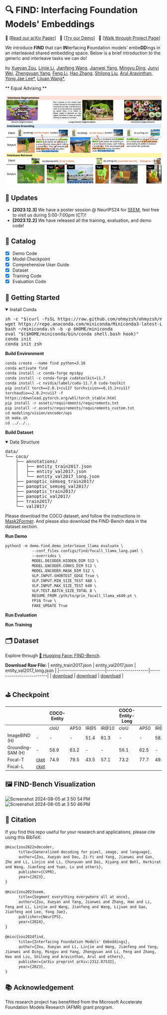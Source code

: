 # 🔍 FIND: Interfacing Foundation Models' Embeddings
:grapes: \[[Read our arXiv Paper](https://arxiv.org/pdf/2312.07532.pdf)\] &nbsp; :apple: \[[Try our Demo](https://e6efa3093a88ff2321.gradio.live)\] &nbsp; :orange: \[[Walk through Project Page](https://x-decoder-vl.github.io/)\]

We introduce **FIND** that can **IN**terfacing **F**oundation models' embe**DD**ings in an interleaved shared embedding space. Below is a brief introduction to the generic and interleave tasks we can do!

by [Xueyan Zou](https://maureenzou.github.io/), [Linjie Li](https://scholar.google.com/citations?user=WR875gYAAAAJ&hl=en), [Jianfeng Wang](http://jianfengwang.me/), [Jianwei Yang](https://jwyang.github.io/), [Mingyu Ding](https://dingmyu.github.io/), [Junyi Wei](https://scholar.google.com/citations?user=Kb1GL40AAAAJ&hl=en), [Zhengyuan Yang](https://zyang-ur.github.io/), [Feng Li](https://fengli-ust.github.io/), [Hao Zhang](https://scholar.google.com/citations?user=B8hPxMQAAAAJ&hl=en), [Shilong Liu](https://lsl.zone/), [Arul Aravinthan](https://www.linkedin.com/in/arul-aravinthan-414509218/), [Yong Jae Lee*](https://pages.cs.wisc.edu/~yongjaelee/), [Lijuan Wang*](https://scholar.google.com/citations?user=cDcWXuIAAAAJ&hl=zh-CN), 

** Equal Advising **

![FIND design](assets/images/teaser.jpg?raw=true)

## :rocket: Updates
* **[2023.12.3]**  We have a poster session @ NeurIPS24 for [SEEM](https://arxiv.org/pdf/2304.06718.pdf), feel free to visit us during 5:00-7:00pm (CT)!
* **[2023.12.2]**  We have released all the training, evaluation, and demo code!

## :bookmark_tabs: Catalog
- [x] Demo Code
- [x] Model Checkpoint
- [x] Comprehensive User Guide
- [x] Dataset
- [x] Training Code
- [x] Evaluation Code

## :hammer: Getting Started

<details open>
<summary>Install Conda</summary>
<pre>
sh -c "$(curl -fsSL https://raw.github.com/ohmyzsh/ohmyzsh/master/tools/install.sh)"
wget https://repo.anaconda.com/miniconda/Miniconda3-latest-Linux-x86_64.sh -O ~/miniconda.sh
bash ~/miniconda.sh -b -p $HOME/miniconda
eval "$($HOME/miniconda/bin/conda shell.bash hook)"
conda init
conda init zsh
</pre>
</details>

**Build Environment**
```
conda create --name find python=3.10
conda activate find
conda install -c conda-forge mpi4py
conda install -c conda-forge cudatoolkit=11.7
conda install -c nvidia/label/cuda-11.7.0 cuda-toolkit
pip install torch==2.0.1+cu117 torchvision==0.15.2+cu117 torchaudio==2.0.2+cu117 -f https://download.pytorch.org/whl/torch_stable.html
pip install -r assets/requirements/requirements.txt
pip install -r assets/requirements/requirements_custom.txt
cd modeling/vision/encoder/ops
sh make.sh
cd ../../..
```

**Build Dataset**
<details open>
<summary>Data Structure</summary>
<pre>
data/
└── coco/
    ├── annotations/
    │   ├── entity_train2017.json
    │   ├── entity_val2017.json
    │   └── entity_val2017_long.json
    ├── panoptic_semseg_train2017/
    ├── panoptic_semseg_val2017/
    ├── panoptic_train2017/
    ├── panoptic_val2017/
    ├── train2017/
    └── val2017/
</pre>
</details>

Please download the COCO dataset, and follow the instructions in [Mask2Former](https://github.com/facebookresearch/Mask2Former). And please also download the FIND-Bench data in the dataset section.

**Run Demo**
```
python3 -m demo.find.demo_interleave_llama evaluate \
            --conf_files configs/find/focall_llama_lang.yaml \
            --overrides \
            MODEL.DECODER.HIDDEN_DIM 512 \
            MODEL.ENCODER.CONVS_DIM 512 \
            MODEL.ENCODER.MASK_DIM 512 \
            VLP.INPUT.SHORTEST_EDGE True \
            VLP.INPUT.MIN_SIZE_TEST 480 \
            VLP.INPUT.MAX_SIZE_TEST 640 \
            VLP.TEST.BATCH_SIZE_TOTAL 8 \
            RESUME_FROM /pth/to/grin_focall_llama_x640.pt \
            FP16 True \
            FAKE_UPDATE True
```

**Run Evaluation**

**Run Training**

## 🗂️ Dataset
Explore through [🤗 Hugging Face: FIND-Bench](https://huggingface.co/datasets/xueyanz/FIND-Bench).

**Download Raw File:**
| entity_train2017.json | entity_val2017.json | entity_val2017_long.json |
|-----------------------|---------------------|--------------------------|
| [download](https://huggingface.co/datasets/xueyanz/FIND-Bench/resolve/main/entity_train2017.json)              | [download](https://huggingface.co/datasets/xueyanz/FIND-Bench/resolve/main/entity_val2017.json)            | [download](https://huggingface.co/datasets/xueyanz/FIND-Bench/resolve/main/entity_val2017_long.json)                 |


## ⛳ Checkpoint
|                   |          | COCO-Entity |      |      |       | COCO-Entity-Long |      |      |       |
|-------------------|----------|-------------|------|------|-------|------------------|------|------|-------|
|                   |          | cIoU        | AP50 | IR@5 | IR@10 | cIoU             | AP50 | IR@5 | IR@10 |
| ImageBIND (H)     | -        | -           | -    | 51.4 | 61.3  | -                | -    | 58.7 | 68.9  |
| Grounding-SAM (H) | -        | 58.9        | 63.2 | -    | -     | 56.1             | 62.5 | -    | -     |
| Focal-T           | [ckpt](https://huggingface.co/xueyanz/FIND/resolve/main/find_focalt_llama_x640.pt) | 74.9        | 79.5 | 43.5 | 57.1  | 73.2             | 77.7 | 49.4 | 63.9  |
| Focal-L           | [ckpt](https://huggingface.co/xueyanz/FIND/resolve/main/find_focall_llama_x640.pt) |             |      |      |       |                  |      |      |       |

## :framed_picture: FIND-Bench Visualization
<img width="400" alt="Screenshot 2024-08-05 at 3 50 54 PM" src="https://github.com/user-attachments/assets/541d5761-88f9-4797-ba07-66effcdd3e45">
<img width="400" alt="Screenshot 2024-08-05 at 3 50 46 PM" src="https://github.com/user-attachments/assets/dfece581-578a-4b41-9c18-d957f5868dcb">

## 🔗 Citation
If you find this repo useful for your research and applications, please cite using this BibTeX:
```
@misc{zou2022xdecoder,
      title={Generalized decoding for pixel, image, and language}, 
      author={Zou, Xueyan and Dou, Zi-Yi and Yang, Jianwei and Gan, Zhe and Li, Linjie and Li, Chunyuan and Dai, Xiyang and Behl, Harkirat and Wang, Jianfeng and Yuan, Lu and others},
      publisher={CVPR},
      year={2023},
}

@misc{zou2023seem,
      title={Segment everything everywhere all at once}, 
      author={Zou, Xueyan and Yang, Jianwei and Zhang, Hao and Li, Feng and Li, Linjie and Wang, Jianfeng and Wang, Lijuan and Gao, Jianfeng and Lee, Yong Jae},
      publisher={NeurIPS},
      year={2024},
}

@misc{zou2024find,
      title={Interfacing Foundation Models' Embeddings}, 
      author={Zou, Xueyan and Li, Linjie and Wang, Jianfeng and Yang, Jianwei and Ding, Mingyu and Yang, Zhengyuan and Li, Feng and Zhang, Hao and Liu, Shilong and Aravinthan, Arul and others},
      publisher={arXiv preprint arXiv:2312.07532},
      year={2023},
}
```

## 📚 Acknowledgement
This research project has benefitted from the Microsoft Accelerate Foundation Models Research (AFMR) grant program.

